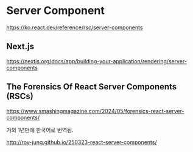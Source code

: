 # Server Component

<https://ko.react.dev/reference/rsc/server-components>

## Next.js

<https://nextjs.org/docs/app/building-your-application/rendering/server-components>

## The Forensics Of React Server Components (RSCs)

<https://www.smashingmagazine.com/2024/05/forensics-react-server-components/>

거의 1년만에 한국어로 번역됨.

<http://roy-jung.github.io/250323-react-server-components/>

